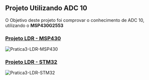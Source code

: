 ## Projeto Utilizando ADC 10
O Objetivo deste projeto foi comprovar o conhecimento de ADC 10, utilizando o **MSP430G2553**

### [Projeto LDR - MSP430](https://github.com/MacriFabiane/Microcontroladores/blob/main/Pratica3_LDR/MSP430_version/main.c)
![Pratica3-LDR-MSP430](https://github.com/user-attachments/assets/f3aef9be-3a70-41ea-b767-2ec9b3042b20)

### [Projeto LDR - STM32](https://github.com/MacriFabiane/Microcontroladores/blob/main/Pratica3_LDR/STM32_version/ldr_stm.c)
![Pratica3-LDR-STM32](https://github.com/user-attachments/assets/b26c452a-d2f4-4e87-a913-ee86d2f85472)

